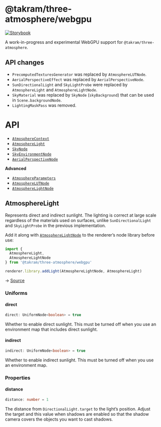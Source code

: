 # @takram/three-atmosphere/webgpu

[![Storybook](https://img.shields.io/badge/-Storybook-FF4785?style=flat-square&logo=storybook&logoColor=white)](https://takram-design-engineering.github.io/three-geospatial-webgpu/)

A work-in-progress and experimental WebGPU support for `@takram/three-atmosphere`.

## API changes

- `PrecomputedTexturesGenerator` was replaced by `AtmosphereLUTNode`.
- `AerialPerspectiveEffect` was replaced by `AerialPerspectiveNode`.
- `SunDirectionalLight` and `SkyLightProbe` were replaced by `AtmosphereLight` and `AtmosphereLightNode`.
- `SkyMaterial` was replaced by `SkyNode` (`skyBackground`) that can be used in `Scene.backgroundNode`.
- `LightingMaskPass` was removed.

# API

- [`AtmosphereContext`](#atmospherecontext)
- [`AtmosphereLight`](#atmospherelight)
- [`SkyNode`](#skynode)
- [`SkyEnvironmentNode`](#skyenvironmentnode)
- [`AerialPerspectiveNode`](#aerialperspectivenode)

**Advanced**

- [`AtmosphereParameters`](#atmosphereparameters)
- [`AtmosphereLUTNode`](#atmospherelutnode)
- [`AtmosphereLightNode`](#atmospherelightnode)

## AtmosphereLight

Represents direct and indirect sunlight. The lighting is correct at large scale regardless of the materials used on surfaces, unlike `SunDirectionalLight` and `SkyLightProbe` in the previous implementation.

Add it along with [`AtmosphereLightNode`](#atmospherelightnode) to the renderer’s node library before use:

```ts
import {
  AtmosphereLight,
  AtmosphereLightNode
} from '@takram/three-atmosphere/webgpu'

renderer.library.addLight(AtmosphereLightNode, AtmosphereLight)
```

→ [Source](/packages/atmosphere/src/webgpu/AtmosphereLight.ts)

### Uniforms

#### direct

```ts
direct: UniformNode<boolean> = true
```

Whether to enable direct sunlight. This must be turned off when you use an environment map that includes direct sunlight.

#### indirect

```ts
indirect: UniformNode<boolean> = true
```

Whether to enable indirect sunlight. This must be turned off when you use an environment map.

### Properties

#### distance

```ts
distance: number = 1
```

The distance from `DirectionalLight.target` to the light’s position. Adjust the target and this value when shadows are enabled so that the shadow camera covers the objects you want to cast shadows.
